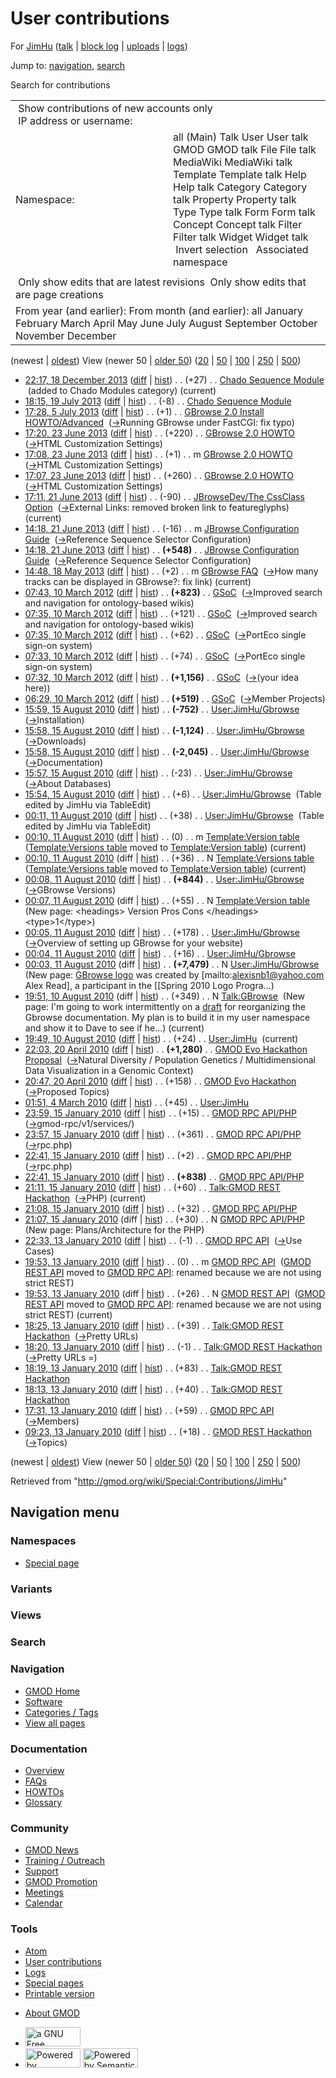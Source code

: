 <div id="mw-page-base" class="noprint">

</div>

<div id="mw-head-base" class="noprint">

</div>

<div id="content" class="mw-body" role="main">

<span id="top"></span>

<div id="mw-js-message" style="display:none;">

</div>



# <span dir="auto">User contributions</span>

<div id="bodyContent">

<div id="contentSub">

For [JimHu](/wiki/User:JimHu "User:JimHu") (<a
href="/mediawiki/index.php?title=User_talk:JimHu&amp;action=edit&amp;redlink=1"
class="new" title="User talk:JimHu (page does not exist)">talk</a> \|
[block
log](/mediawiki/index.php?title=Special:Log/block&page=User%3AJimHu "Special:Log/block")
\| [uploads](/wiki/Special:ListFiles/JimHu "Special:ListFiles/JimHu") \|
[logs](/wiki/Special:Log/JimHu "Special:Log/JimHu"))

</div>

<div id="jump-to-nav" class="mw-jump">

Jump to: [navigation](#mw-navigation), [search](#p-search)

</div>

<div id="mw-content-text">

Search for contributions

<table class="mw-contributions-table">
<colgroup>
<col style="width: 50%" />
<col style="width: 50%" />
</colgroup>
<tbody>
<tr class="odd">
<td colspan="2"> Show contributions of new accounts only<br />
 IP address or username:</td>
</tr>
<tr class="even">
<td class="mw-label">Namespace:</td>
<td>all (Main) Talk User User talk GMOD GMOD talk File File talk
MediaWiki MediaWiki talk Template Template talk Help Help talk Category
Category talk Property Property talk Type Type talk Form Form talk
Concept Concept talk Filter Filter talk Widget Widget talk  
 Invert selection 
 Associated namespace </td>
</tr>
<tr class="odd">
<td colspan="2"></td>
</tr>
<tr class="even">
<td colspan="2"> Only show edits that are latest revisions
 Only show edits that are page creations</td>
</tr>
<tr class="odd">
<td colspan="2">From year (and earlier): From month (and earlier): all
January February March April May June July August September October
November December</td>
</tr>
</tbody>
</table>

(newest \| <a
href="/mediawiki/index.php?title=Special:Contributions/JimHu&amp;dir=prev&amp;target=JimHu"
class="mw-lastlink" rel="last"
title="Special:Contributions/JimHu">oldest</a>) View (newer 50 \| <a
href="/mediawiki/index.php?title=Special:Contributions/JimHu&amp;offset=20100113092330&amp;target=JimHu"
class="mw-nextlink" rel="next" title="Special:Contributions/JimHu">older
50</a>) (<a
href="/mediawiki/index.php?title=Special:Contributions/JimHu&amp;offset=&amp;limit=20&amp;target=JimHu"
class="mw-numlink" title="Special:Contributions/JimHu">20</a> \| <a
href="/mediawiki/index.php?title=Special:Contributions/JimHu&amp;offset=&amp;limit=50&amp;target=JimHu"
class="mw-numlink" title="Special:Contributions/JimHu">50</a> \| <a
href="/mediawiki/index.php?title=Special:Contributions/JimHu&amp;offset=&amp;limit=100&amp;target=JimHu"
class="mw-numlink" title="Special:Contributions/JimHu">100</a> \| <a
href="/mediawiki/index.php?title=Special:Contributions/JimHu&amp;offset=&amp;limit=250&amp;target=JimHu"
class="mw-numlink" title="Special:Contributions/JimHu">250</a> \| <a
href="/mediawiki/index.php?title=Special:Contributions/JimHu&amp;offset=&amp;limit=500&amp;target=JimHu"
class="mw-numlink" title="Special:Contributions/JimHu">500</a>)

- <a
  href="/mediawiki/index.php?title=Chado_Sequence_Module&amp;oldid=24964"
  class="mw-changeslist-date" title="Chado Sequence Module">22:17, 18
  December 2013</a>
  ([diff](/mediawiki/index.php?title=Chado_Sequence_Module&diff=prev&oldid=24964 "Chado Sequence Module")
  \|
  [hist](/mediawiki/index.php?title=Chado_Sequence_Module&action=history "Chado Sequence Module"))
  <span class="mw-changeslist-separator">. .</span>
  <span class="mw-plusminus-pos" dir="ltr"
  title="65,685 bytes after change">(+27)</span>‎
  <span class="mw-changeslist-separator">. .</span>
  <a href="/wiki/Chado_Sequence_Module" class="mw-contributions-title"
  title="Chado Sequence Module">Chado Sequence Module</a> ‎
  <span class="comment">(added to Chado Modules category)</span>
  <span class="mw-uctop">(current)</span>
- <a
  href="/mediawiki/index.php?title=Chado_Sequence_Module&amp;oldid=23992"
  class="mw-changeslist-date" title="Chado Sequence Module">18:15, 19 July
  2013</a>
  ([diff](/mediawiki/index.php?title=Chado_Sequence_Module&diff=prev&oldid=23992 "Chado Sequence Module")
  \|
  [hist](/mediawiki/index.php?title=Chado_Sequence_Module&action=history "Chado Sequence Module"))
  <span class="mw-changeslist-separator">. .</span>
  <span class="mw-plusminus-neg" dir="ltr"
  title="65,658 bytes after change">(-8)</span>‎
  <span class="mw-changeslist-separator">. .</span>
  <a href="/wiki/Chado_Sequence_Module" class="mw-contributions-title"
  title="Chado Sequence Module">Chado Sequence Module</a> ‎
- <a
  href="/mediawiki/index.php?title=GBrowse_2.0_Install_HOWTO/Advanced&amp;oldid=23759"
  class="mw-changeslist-date"
  title="GBrowse 2.0 Install HOWTO/Advanced">17:28, 5 July 2013</a>
  ([diff](/mediawiki/index.php?title=GBrowse_2.0_Install_HOWTO/Advanced&diff=prev&oldid=23759 "GBrowse 2.0 Install HOWTO/Advanced")
  \|
  [hist](/mediawiki/index.php?title=GBrowse_2.0_Install_HOWTO/Advanced&action=history "GBrowse 2.0 Install HOWTO/Advanced"))
  <span class="mw-changeslist-separator">. .</span>
  <span class="mw-plusminus-pos" dir="ltr"
  title="23,825 bytes after change">(+1)</span>‎
  <span class="mw-changeslist-separator">. .</span>
  <a href="/wiki/GBrowse_2.0_Install_HOWTO/Advanced"
  class="mw-contributions-title"
  title="GBrowse 2.0 Install HOWTO/Advanced">GBrowse 2.0 Install
  HOWTO/Advanced</a> ‎
  <span class="comment">([→](/wiki/GBrowse_2.0_Install_HOWTO/Advanced#Running_GBrowse_under_FastCGI "GBrowse 2.0 Install HOWTO/Advanced")‎<span dir="auto"><span class="autocomment">Running
  GBrowse under FastCGI: </span> fix typo</span>)</span>
- <a href="/mediawiki/index.php?title=GBrowse_2.0_HOWTO&amp;oldid=23734"
  class="mw-changeslist-date" title="GBrowse 2.0 HOWTO">17:20, 23 June
  2013</a>
  ([diff](/mediawiki/index.php?title=GBrowse_2.0_HOWTO&diff=prev&oldid=23734 "GBrowse 2.0 HOWTO")
  \|
  [hist](/mediawiki/index.php?title=GBrowse_2.0_HOWTO&action=history "GBrowse 2.0 HOWTO"))
  <span class="mw-changeslist-separator">. .</span>
  <span class="mw-plusminus-pos" dir="ltr"
  title="103,453 bytes after change">(+220)</span>‎
  <span class="mw-changeslist-separator">. .</span>
  <a href="/wiki/GBrowse_2.0_HOWTO" class="mw-contributions-title"
  title="GBrowse 2.0 HOWTO">GBrowse 2.0 HOWTO</a> ‎
  <span class="comment">([→](/wiki/GBrowse_2.0_HOWTO#HTML_Customization_Settings "GBrowse 2.0 HOWTO")‎<span dir="auto"><span class="autocomment">HTML
  Customization Settings</span></span>)</span>
- <a href="/mediawiki/index.php?title=GBrowse_2.0_HOWTO&amp;oldid=23733"
  class="mw-changeslist-date" title="GBrowse 2.0 HOWTO">17:08, 23 June
  2013</a>
  ([diff](/mediawiki/index.php?title=GBrowse_2.0_HOWTO&diff=prev&oldid=23733 "GBrowse 2.0 HOWTO")
  \|
  [hist](/mediawiki/index.php?title=GBrowse_2.0_HOWTO&action=history "GBrowse 2.0 HOWTO"))
  <span class="mw-changeslist-separator">. .</span>
  <span class="mw-plusminus-pos" dir="ltr"
  title="103,233 bytes after change">(+1)</span>‎
  <span class="mw-changeslist-separator">. .</span> m
  <a href="/wiki/GBrowse_2.0_HOWTO" class="mw-contributions-title"
  title="GBrowse 2.0 HOWTO">GBrowse 2.0 HOWTO</a> ‎
  <span class="comment">([→](/wiki/GBrowse_2.0_HOWTO#HTML_Customization_Settings "GBrowse 2.0 HOWTO")‎<span dir="auto"><span class="autocomment">HTML
  Customization Settings</span></span>)</span>
- <a href="/mediawiki/index.php?title=GBrowse_2.0_HOWTO&amp;oldid=23732"
  class="mw-changeslist-date" title="GBrowse 2.0 HOWTO">17:07, 23 June
  2013</a>
  ([diff](/mediawiki/index.php?title=GBrowse_2.0_HOWTO&diff=prev&oldid=23732 "GBrowse 2.0 HOWTO")
  \|
  [hist](/mediawiki/index.php?title=GBrowse_2.0_HOWTO&action=history "GBrowse 2.0 HOWTO"))
  <span class="mw-changeslist-separator">. .</span>
  <span class="mw-plusminus-pos" dir="ltr"
  title="103,232 bytes after change">(+260)</span>‎
  <span class="mw-changeslist-separator">. .</span>
  <a href="/wiki/GBrowse_2.0_HOWTO" class="mw-contributions-title"
  title="GBrowse 2.0 HOWTO">GBrowse 2.0 HOWTO</a> ‎
  <span class="comment">([→](/wiki/GBrowse_2.0_HOWTO#HTML_Customization_Settings "GBrowse 2.0 HOWTO")‎<span dir="auto"><span class="autocomment">HTML
  Customization Settings</span></span>)</span>
- <a
  href="/mediawiki/index.php?title=JBrowseDev/The_CssClass_Option&amp;oldid=23725"
  class="mw-changeslist-date"
  title="JBrowseDev/The CssClass Option">17:11, 21 June 2013</a>
  ([diff](/mediawiki/index.php?title=JBrowseDev/The_CssClass_Option&diff=prev&oldid=23725 "JBrowseDev/The CssClass Option")
  \|
  [hist](/mediawiki/index.php?title=JBrowseDev/The_CssClass_Option&action=history "JBrowseDev/The CssClass Option"))
  <span class="mw-changeslist-separator">. .</span>
  <span class="mw-plusminus-neg" dir="ltr"
  title="1,700 bytes after change">(-90)</span>‎
  <span class="mw-changeslist-separator">. .</span>
  <a href="/wiki/JBrowseDev/The_CssClass_Option"
  class="mw-contributions-title"
  title="JBrowseDev/The CssClass Option">JBrowseDev/The CssClass
  Option</a> ‎
  <span class="comment">([→](/wiki/JBrowseDev/The_CssClass_Option#External_Links "JBrowseDev/The CssClass Option")‎<span dir="auto"><span class="autocomment">External
  Links: </span> removed broken link to featureglyphs</span>)</span>
  <span class="mw-uctop">(current)</span>
- <a
  href="/mediawiki/index.php?title=JBrowse_Configuration_Guide&amp;oldid=23706"
  class="mw-changeslist-date" title="JBrowse Configuration Guide">14:18,
  21 June 2013</a>
  ([diff](/mediawiki/index.php?title=JBrowse_Configuration_Guide&diff=prev&oldid=23706 "JBrowse Configuration Guide")
  \|
  [hist](/mediawiki/index.php?title=JBrowse_Configuration_Guide&action=history "JBrowse Configuration Guide"))
  <span class="mw-changeslist-separator">. .</span>
  <span class="mw-plusminus-neg" dir="ltr"
  title="103,935 bytes after change">(-16)</span>‎
  <span class="mw-changeslist-separator">. .</span> m
  <a href="/wiki/JBrowse_Configuration_Guide"
  class="mw-contributions-title"
  title="JBrowse Configuration Guide">JBrowse Configuration Guide</a> ‎
  <span class="comment">([→](/wiki/JBrowse_Configuration_Guide#Reference_Sequence_Selector_Configuration "JBrowse Configuration Guide")‎<span dir="auto"><span class="autocomment">Reference
  Sequence Selector Configuration</span></span>)</span>
- <a
  href="/mediawiki/index.php?title=JBrowse_Configuration_Guide&amp;oldid=23705"
  class="mw-changeslist-date" title="JBrowse Configuration Guide">14:18,
  21 June 2013</a>
  ([diff](/mediawiki/index.php?title=JBrowse_Configuration_Guide&diff=prev&oldid=23705 "JBrowse Configuration Guide")
  \|
  [hist](/mediawiki/index.php?title=JBrowse_Configuration_Guide&action=history "JBrowse Configuration Guide"))
  <span class="mw-changeslist-separator">. .</span> **(+548)**‎
  <span class="mw-changeslist-separator">. .</span>
  <a href="/wiki/JBrowse_Configuration_Guide"
  class="mw-contributions-title"
  title="JBrowse Configuration Guide">JBrowse Configuration Guide</a> ‎
  <span class="comment">([→](/wiki/JBrowse_Configuration_Guide#Reference_Sequence_Selector_Configuration "JBrowse Configuration Guide")‎<span dir="auto"><span class="autocomment">Reference
  Sequence Selector Configuration</span></span>)</span>
- <a href="/mediawiki/index.php?title=GBrowse_FAQ&amp;oldid=23576"
  class="mw-changeslist-date" title="GBrowse FAQ">14:48, 18 May 2013</a>
  ([diff](/mediawiki/index.php?title=GBrowse_FAQ&diff=prev&oldid=23576 "GBrowse FAQ")
  \|
  [hist](/mediawiki/index.php?title=GBrowse_FAQ&action=history "GBrowse FAQ"))
  <span class="mw-changeslist-separator">. .</span>
  <span class="mw-plusminus-pos" dir="ltr"
  title="11,748 bytes after change">(+2)</span>‎
  <span class="mw-changeslist-separator">. .</span> m
  <a href="/wiki/GBrowse_FAQ" class="mw-contributions-title"
  title="GBrowse FAQ">GBrowse FAQ</a> ‎
  <span class="comment">([→](/wiki/GBrowse_FAQ#How_many_tracks_can_be_displayed_in_GBrowse.3F "GBrowse FAQ")‎<span dir="auto"><span class="autocomment">How
  many tracks can be displayed in GBrowse?: </span> fix
  link</span>)</span> <span class="mw-uctop">(current)</span>
- <a href="/mediawiki/index.php?title=GSoC&amp;oldid=19882"
  class="mw-changeslist-date" title="GSoC">07:43, 10 March 2012</a>
  ([diff](/mediawiki/index.php?title=GSoC&diff=prev&oldid=19882 "GSoC")
  \| [hist](/mediawiki/index.php?title=GSoC&action=history "GSoC"))
  <span class="mw-changeslist-separator">. .</span> **(+823)**‎
  <span class="mw-changeslist-separator">. .</span>
  <a href="/wiki/GSoC" class="mw-contributions-title"
  title="GSoC">GSoC</a> ‎
  <span class="comment">([→](/wiki/GSoC#Improved_search_and_navigation_for_ontology-based_wikis "GSoC")‎<span dir="auto"><span class="autocomment">Improved
  search and navigation for ontology-based wikis</span></span>)</span>
- <a href="/mediawiki/index.php?title=GSoC&amp;oldid=19881"
  class="mw-changeslist-date" title="GSoC">07:35, 10 March 2012</a>
  ([diff](/mediawiki/index.php?title=GSoC&diff=prev&oldid=19881 "GSoC")
  \| [hist](/mediawiki/index.php?title=GSoC&action=history "GSoC"))
  <span class="mw-changeslist-separator">. .</span>
  <span class="mw-plusminus-pos" dir="ltr"
  title="17,977 bytes after change">(+121)</span>‎
  <span class="mw-changeslist-separator">. .</span>
  <a href="/wiki/GSoC" class="mw-contributions-title"
  title="GSoC">GSoC</a> ‎
  <span class="comment">([→](/wiki/GSoC#Improved_search_and_navigation_for_ontology-based_wikis "GSoC")‎<span dir="auto"><span class="autocomment">Improved
  search and navigation for ontology-based wikis</span></span>)</span>
- <a href="/mediawiki/index.php?title=GSoC&amp;oldid=19880"
  class="mw-changeslist-date" title="GSoC">07:35, 10 March 2012</a>
  ([diff](/mediawiki/index.php?title=GSoC&diff=prev&oldid=19880 "GSoC")
  \| [hist](/mediawiki/index.php?title=GSoC&action=history "GSoC"))
  <span class="mw-changeslist-separator">. .</span>
  <span class="mw-plusminus-pos" dir="ltr"
  title="17,856 bytes after change">(+62)</span>‎
  <span class="mw-changeslist-separator">. .</span>
  <a href="/wiki/GSoC" class="mw-contributions-title"
  title="GSoC">GSoC</a> ‎
  <span class="comment">([→](/wiki/GSoC#PortEco_single_sign-on_system "GSoC")‎<span dir="auto"><span class="autocomment">PortEco
  single sign-on system</span></span>)</span>
- <a href="/mediawiki/index.php?title=GSoC&amp;oldid=19879"
  class="mw-changeslist-date" title="GSoC">07:33, 10 March 2012</a>
  ([diff](/mediawiki/index.php?title=GSoC&diff=prev&oldid=19879 "GSoC")
  \| [hist](/mediawiki/index.php?title=GSoC&action=history "GSoC"))
  <span class="mw-changeslist-separator">. .</span>
  <span class="mw-plusminus-pos" dir="ltr"
  title="17,794 bytes after change">(+74)</span>‎
  <span class="mw-changeslist-separator">. .</span>
  <a href="/wiki/GSoC" class="mw-contributions-title"
  title="GSoC">GSoC</a> ‎
  <span class="comment">([→](/wiki/GSoC#PortEco_single_sign-on_system "GSoC")‎<span dir="auto"><span class="autocomment">PortEco
  single sign-on system</span></span>)</span>
- <a href="/mediawiki/index.php?title=GSoC&amp;oldid=19878"
  class="mw-changeslist-date" title="GSoC">07:32, 10 March 2012</a>
  ([diff](/mediawiki/index.php?title=GSoC&diff=prev&oldid=19878 "GSoC")
  \| [hist](/mediawiki/index.php?title=GSoC&action=history "GSoC"))
  <span class="mw-changeslist-separator">. .</span> **(+1,156)**‎
  <span class="mw-changeslist-separator">. .</span>
  <a href="/wiki/GSoC" class="mw-contributions-title"
  title="GSoC">GSoC</a> ‎
  <span class="comment">([→](/wiki/GSoC#.28your_idea_here.29 "GSoC")‎<span dir="auto"><span class="autocomment">(your
  idea here)</span></span>)</span>
- <a href="/mediawiki/index.php?title=GSoC&amp;oldid=19877"
  class="mw-changeslist-date" title="GSoC">06:29, 10 March 2012</a>
  ([diff](/mediawiki/index.php?title=GSoC&diff=prev&oldid=19877 "GSoC")
  \| [hist](/mediawiki/index.php?title=GSoC&action=history "GSoC"))
  <span class="mw-changeslist-separator">. .</span> **(+519)**‎
  <span class="mw-changeslist-separator">. .</span>
  <a href="/wiki/GSoC" class="mw-contributions-title"
  title="GSoC">GSoC</a> ‎
  <span class="comment">([→](/wiki/GSoC#Member_Projects "GSoC")‎<span dir="auto"><span class="autocomment">Member
  Projects</span></span>)</span>
- <a href="/mediawiki/index.php?title=User:JimHu/Gbrowse&amp;oldid=14178"
  class="mw-changeslist-date" title="User:JimHu/Gbrowse">15:59, 15 August
  2010</a>
  ([diff](/mediawiki/index.php?title=User:JimHu/Gbrowse&diff=prev&oldid=14178 "User:JimHu/Gbrowse")
  \|
  [hist](/mediawiki/index.php?title=User:JimHu/Gbrowse&action=history "User:JimHu/Gbrowse"))
  <span class="mw-changeslist-separator">. .</span> **(-752)**‎
  <span class="mw-changeslist-separator">. .</span>
  <a href="/wiki/User:JimHu/Gbrowse" class="mw-contributions-title"
  title="User:JimHu/Gbrowse">User:JimHu/Gbrowse</a> ‎
  <span class="comment">([→](/wiki/User:JimHu/Gbrowse#Installation "User:JimHu/Gbrowse")‎<span dir="auto"><span class="autocomment">Installation</span></span>)</span>
- <a href="/mediawiki/index.php?title=User:JimHu/Gbrowse&amp;oldid=14177"
  class="mw-changeslist-date" title="User:JimHu/Gbrowse">15:58, 15 August
  2010</a>
  ([diff](/mediawiki/index.php?title=User:JimHu/Gbrowse&diff=prev&oldid=14177 "User:JimHu/Gbrowse")
  \|
  [hist](/mediawiki/index.php?title=User:JimHu/Gbrowse&action=history "User:JimHu/Gbrowse"))
  <span class="mw-changeslist-separator">. .</span> **(-1,124)**‎
  <span class="mw-changeslist-separator">. .</span>
  <a href="/wiki/User:JimHu/Gbrowse" class="mw-contributions-title"
  title="User:JimHu/Gbrowse">User:JimHu/Gbrowse</a> ‎
  <span class="comment">([→](/wiki/User:JimHu/Gbrowse#Downloads "User:JimHu/Gbrowse")‎<span dir="auto"><span class="autocomment">Downloads</span></span>)</span>
- <a href="/mediawiki/index.php?title=User:JimHu/Gbrowse&amp;oldid=14176"
  class="mw-changeslist-date" title="User:JimHu/Gbrowse">15:58, 15 August
  2010</a>
  ([diff](/mediawiki/index.php?title=User:JimHu/Gbrowse&diff=prev&oldid=14176 "User:JimHu/Gbrowse")
  \|
  [hist](/mediawiki/index.php?title=User:JimHu/Gbrowse&action=history "User:JimHu/Gbrowse"))
  <span class="mw-changeslist-separator">. .</span> **(-2,045)**‎
  <span class="mw-changeslist-separator">. .</span>
  <a href="/wiki/User:JimHu/Gbrowse" class="mw-contributions-title"
  title="User:JimHu/Gbrowse">User:JimHu/Gbrowse</a> ‎
  <span class="comment">([→](/wiki/User:JimHu/Gbrowse#Documentation "User:JimHu/Gbrowse")‎<span dir="auto"><span class="autocomment">Documentation</span></span>)</span>
- <a href="/mediawiki/index.php?title=User:JimHu/Gbrowse&amp;oldid=14175"
  class="mw-changeslist-date" title="User:JimHu/Gbrowse">15:57, 15 August
  2010</a>
  ([diff](/mediawiki/index.php?title=User:JimHu/Gbrowse&diff=prev&oldid=14175 "User:JimHu/Gbrowse")
  \|
  [hist](/mediawiki/index.php?title=User:JimHu/Gbrowse&action=history "User:JimHu/Gbrowse"))
  <span class="mw-changeslist-separator">. .</span>
  <span class="mw-plusminus-neg" dir="ltr"
  title="8,538 bytes after change">(-23)</span>‎
  <span class="mw-changeslist-separator">. .</span>
  <a href="/wiki/User:JimHu/Gbrowse" class="mw-contributions-title"
  title="User:JimHu/Gbrowse">User:JimHu/Gbrowse</a> ‎
  <span class="comment">([→](/wiki/User:JimHu/Gbrowse#About_Databases "User:JimHu/Gbrowse")‎<span dir="auto"><span class="autocomment">About
  Databases</span></span>)</span>
- <a href="/mediawiki/index.php?title=User:JimHu/Gbrowse&amp;oldid=14174"
  class="mw-changeslist-date" title="User:JimHu/Gbrowse">15:54, 15 August
  2010</a>
  ([diff](/mediawiki/index.php?title=User:JimHu/Gbrowse&diff=prev&oldid=14174 "User:JimHu/Gbrowse")
  \|
  [hist](/mediawiki/index.php?title=User:JimHu/Gbrowse&action=history "User:JimHu/Gbrowse"))
  <span class="mw-changeslist-separator">. .</span>
  <span class="mw-plusminus-pos" dir="ltr"
  title="8,561 bytes after change">(+6)</span>‎
  <span class="mw-changeslist-separator">. .</span>
  <a href="/wiki/User:JimHu/Gbrowse" class="mw-contributions-title"
  title="User:JimHu/Gbrowse">User:JimHu/Gbrowse</a> ‎
  <span class="comment">(Table edited by JimHu via TableEdit)</span>
- <a href="/mediawiki/index.php?title=User:JimHu/Gbrowse&amp;oldid=14135"
  class="mw-changeslist-date" title="User:JimHu/Gbrowse">00:11, 11 August
  2010</a>
  ([diff](/mediawiki/index.php?title=User:JimHu/Gbrowse&diff=prev&oldid=14135 "User:JimHu/Gbrowse")
  \|
  [hist](/mediawiki/index.php?title=User:JimHu/Gbrowse&action=history "User:JimHu/Gbrowse"))
  <span class="mw-changeslist-separator">. .</span>
  <span class="mw-plusminus-pos" dir="ltr"
  title="8,555 bytes after change">(+38)</span>‎
  <span class="mw-changeslist-separator">. .</span>
  <a href="/wiki/User:JimHu/Gbrowse" class="mw-contributions-title"
  title="User:JimHu/Gbrowse">User:JimHu/Gbrowse</a> ‎
  <span class="comment">(Table edited by JimHu via TableEdit)</span>
- <a
  href="/mediawiki/index.php?title=Template:Version_table&amp;oldid=14133"
  class="mw-changeslist-date" title="Template:Version table">00:10, 11
  August 2010</a>
  ([diff](/mediawiki/index.php?title=Template:Version_table&diff=prev&oldid=14133 "Template:Version table")
  \|
  [hist](/mediawiki/index.php?title=Template:Version_table&action=history "Template:Version table"))
  <span class="mw-changeslist-separator">. .</span>
  <span class="mw-plusminus-null" dir="ltr"
  title="55 bytes after change">(0)</span>‎
  <span class="mw-changeslist-separator">. .</span> m
  <a href="/wiki/Template:Version_table" class="mw-contributions-title"
  title="Template:Version table">Template:Version table</a> ‎
  <span class="comment">(<a href="/wiki/Template:Versions_table" class="mw-redirect"
  title="Template:Versions table">Template:Versions table</a> moved to
  [Template:Version
  table](/wiki/Template:Version_table "Template:Version table"))</span>
  <span class="mw-uctop">(current)</span>
- <a
  href="/mediawiki/index.php?title=Template:Versions_table&amp;oldid=14134"
  class="mw-changeslist-date" title="Template:Versions table">00:10, 11
  August 2010</a> (diff \|
  [hist](/mediawiki/index.php?title=Template:Versions_table&action=history "Template:Versions table"))
  <span class="mw-changeslist-separator">. .</span>
  <span class="mw-plusminus-pos" dir="ltr"
  title="36 bytes after change">(+36)</span>‎
  <span class="mw-changeslist-separator">. .</span> N <a
  href="/mediawiki/index.php?title=Template:Versions_table&amp;redirect=no"
  class="mw-redirect mw-contributions-title"
  title="Template:Versions table">Template:Versions table</a> ‎
  <span class="comment">(<a href="/wiki/Template:Versions_table" class="mw-redirect"
  title="Template:Versions table">Template:Versions table</a> moved to
  [Template:Version
  table](/wiki/Template:Version_table "Template:Version table"))</span>
  <span class="mw-uctop">(current)</span>
- <a href="/mediawiki/index.php?title=User:JimHu/Gbrowse&amp;oldid=14132"
  class="mw-changeslist-date" title="User:JimHu/Gbrowse">00:08, 11 August
  2010</a>
  ([diff](/mediawiki/index.php?title=User:JimHu/Gbrowse&diff=prev&oldid=14132 "User:JimHu/Gbrowse")
  \|
  [hist](/mediawiki/index.php?title=User:JimHu/Gbrowse&action=history "User:JimHu/Gbrowse"))
  <span class="mw-changeslist-separator">. .</span> **(+844)**‎
  <span class="mw-changeslist-separator">. .</span>
  <a href="/wiki/User:JimHu/Gbrowse" class="mw-contributions-title"
  title="User:JimHu/Gbrowse">User:JimHu/Gbrowse</a> ‎
  <span class="comment">([→](/wiki/User:JimHu/Gbrowse#GBrowse_Versions "User:JimHu/Gbrowse")‎<span dir="auto"><span class="autocomment">GBrowse
  Versions</span></span>)</span>
- <a
  href="/mediawiki/index.php?title=Template:Version_table&amp;oldid=14131"
  class="mw-changeslist-date" title="Template:Version table">00:07, 11
  August 2010</a> (diff \|
  [hist](/mediawiki/index.php?title=Template:Version_table&action=history "Template:Version table"))
  <span class="mw-changeslist-separator">. .</span>
  <span class="mw-plusminus-pos" dir="ltr"
  title="55 bytes after change">(+55)</span>‎
  <span class="mw-changeslist-separator">. .</span> N
  <a href="/wiki/Template:Version_table" class="mw-contributions-title"
  title="Template:Version table">Template:Version table</a> ‎
  <span class="comment">(New page: \<headings\> Version Pros Cons
  \</headings\> \<type\>1\</type\>)</span>
- <a href="/mediawiki/index.php?title=User:JimHu/Gbrowse&amp;oldid=14130"
  class="mw-changeslist-date" title="User:JimHu/Gbrowse">00:05, 11 August
  2010</a>
  ([diff](/mediawiki/index.php?title=User:JimHu/Gbrowse&diff=prev&oldid=14130 "User:JimHu/Gbrowse")
  \|
  [hist](/mediawiki/index.php?title=User:JimHu/Gbrowse&action=history "User:JimHu/Gbrowse"))
  <span class="mw-changeslist-separator">. .</span>
  <span class="mw-plusminus-pos" dir="ltr"
  title="7,673 bytes after change">(+178)</span>‎
  <span class="mw-changeslist-separator">. .</span>
  <a href="/wiki/User:JimHu/Gbrowse" class="mw-contributions-title"
  title="User:JimHu/Gbrowse">User:JimHu/Gbrowse</a> ‎
  <span class="comment">([→](/wiki/User:JimHu/Gbrowse#Overview_of_setting_up_GBrowse_for_your_website "User:JimHu/Gbrowse")‎<span dir="auto"><span class="autocomment">Overview
  of setting up GBrowse for your website</span></span>)</span>
- <a href="/mediawiki/index.php?title=User:JimHu/Gbrowse&amp;oldid=14129"
  class="mw-changeslist-date" title="User:JimHu/Gbrowse">00:04, 11 August
  2010</a>
  ([diff](/mediawiki/index.php?title=User:JimHu/Gbrowse&diff=prev&oldid=14129 "User:JimHu/Gbrowse")
  \|
  [hist](/mediawiki/index.php?title=User:JimHu/Gbrowse&action=history "User:JimHu/Gbrowse"))
  <span class="mw-changeslist-separator">. .</span>
  <span class="mw-plusminus-pos" dir="ltr"
  title="7,495 bytes after change">(+16)</span>‎
  <span class="mw-changeslist-separator">. .</span>
  <a href="/wiki/User:JimHu/Gbrowse" class="mw-contributions-title"
  title="User:JimHu/Gbrowse">User:JimHu/Gbrowse</a> ‎
- <a href="/mediawiki/index.php?title=User:JimHu/Gbrowse&amp;oldid=14128"
  class="mw-changeslist-date" title="User:JimHu/Gbrowse">00:03, 11 August
  2010</a> (diff \|
  [hist](/mediawiki/index.php?title=User:JimHu/Gbrowse&action=history "User:JimHu/Gbrowse"))
  <span class="mw-changeslist-separator">. .</span> **(+7,479)**‎
  <span class="mw-changeslist-separator">. .</span> N
  <a href="/wiki/User:JimHu/Gbrowse" class="mw-contributions-title"
  title="User:JimHu/Gbrowse">User:JimHu/Gbrowse</a> ‎
  <span class="comment">(New page: [GBrowse
  logo](/wiki/File:GBrowseLogo.png "File:GBrowseLogo.png") was created
  by \[mailto:alexisnb1@yahoo.com Alex Read\], a participant in the
  \[\[Spring 2010 Logo Progra...)</span>
- <a href="/mediawiki/index.php?title=Talk:GBrowse&amp;oldid=14127"
  class="mw-changeslist-date" title="Talk:GBrowse">19:51, 10 August
  2010</a> (diff \|
  [hist](/mediawiki/index.php?title=Talk:GBrowse&action=history "Talk:GBrowse"))
  <span class="mw-changeslist-separator">. .</span>
  <span class="mw-plusminus-pos" dir="ltr"
  title="349 bytes after change">(+349)</span>‎
  <span class="mw-changeslist-separator">. .</span> N
  <a href="/wiki/Talk:GBrowse" class="mw-contributions-title"
  title="Talk:GBrowse">Talk:GBrowse</a> ‎ <span class="comment">(New
  page: I'm going to work intermittently on a
  [draft](/wiki/User:JimHu/Gbrowse "User:JimHu/Gbrowse") for
  reorganizing the Gbrowse documentation. My plan is to build it in my
  user namespace and show it to Dave to see if he...)</span>
  <span class="mw-uctop">(current)</span>
- <a href="/mediawiki/index.php?title=User:JimHu&amp;oldid=14126"
  class="mw-changeslist-date" title="User:JimHu">19:49, 10 August 2010</a>
  ([diff](/mediawiki/index.php?title=User:JimHu&diff=prev&oldid=14126 "User:JimHu")
  \|
  [hist](/mediawiki/index.php?title=User:JimHu&action=history "User:JimHu"))
  <span class="mw-changeslist-separator">. .</span>
  <span class="mw-plusminus-pos" dir="ltr"
  title="116 bytes after change">(+24)</span>‎
  <span class="mw-changeslist-separator">. .</span>
  <a href="/wiki/User:JimHu" class="mw-contributions-title"
  title="User:JimHu">User:JimHu</a> ‎
  <span class="mw-uctop">(current)</span>
- <a
  href="/mediawiki/index.php?title=GMOD_Evo_Hackathon_Proposal&amp;oldid=12381"
  class="mw-changeslist-date" title="GMOD Evo Hackathon Proposal">22:03,
  20 April 2010</a>
  ([diff](/mediawiki/index.php?title=GMOD_Evo_Hackathon_Proposal&diff=prev&oldid=12381 "GMOD Evo Hackathon Proposal")
  \|
  [hist](/mediawiki/index.php?title=GMOD_Evo_Hackathon_Proposal&action=history "GMOD Evo Hackathon Proposal"))
  <span class="mw-changeslist-separator">. .</span> **(+1,280)**‎
  <span class="mw-changeslist-separator">. .</span>
  <a href="/wiki/GMOD_Evo_Hackathon_Proposal"
  class="mw-contributions-title" title="GMOD Evo Hackathon Proposal">GMOD
  Evo Hackathon Proposal</a> ‎
  <span class="comment">([→](/wiki/GMOD_Evo_Hackathon_Proposal#Natural_Diversity_.2F_Population_Genetics_.2F_Multidimensional_Data_Visualization_in_a_Genomic_Context "GMOD Evo Hackathon Proposal")‎<span dir="auto"><span class="autocomment">Natural
  Diversity / Population Genetics / Multidimensional Data Visualization
  in a Genomic Context</span></span>)</span>
- <a href="/mediawiki/index.php?title=GMOD_Evo_Hackathon&amp;oldid=12380"
  class="mw-changeslist-date" title="GMOD Evo Hackathon">20:47, 20 April
  2010</a>
  ([diff](/mediawiki/index.php?title=GMOD_Evo_Hackathon&diff=prev&oldid=12380 "GMOD Evo Hackathon")
  \|
  [hist](/mediawiki/index.php?title=GMOD_Evo_Hackathon&action=history "GMOD Evo Hackathon"))
  <span class="mw-changeslist-separator">. .</span>
  <span class="mw-plusminus-pos" dir="ltr"
  title="3,877 bytes after change">(+158)</span>‎
  <span class="mw-changeslist-separator">. .</span>
  <a href="/wiki/GMOD_Evo_Hackathon" class="mw-contributions-title"
  title="GMOD Evo Hackathon">GMOD Evo Hackathon</a> ‎
  <span class="comment">([→](/wiki/GMOD_Evo_Hackathon#Proposed_Topics "GMOD Evo Hackathon")‎<span dir="auto"><span class="autocomment">Proposed
  Topics</span></span>)</span>
- <a href="/mediawiki/index.php?title=User:JimHu&amp;oldid=12034"
  class="mw-changeslist-date" title="User:JimHu">01:51, 4 March 2010</a>
  ([diff](/mediawiki/index.php?title=User:JimHu&diff=prev&oldid=12034 "User:JimHu")
  \|
  [hist](/mediawiki/index.php?title=User:JimHu&action=history "User:JimHu"))
  <span class="mw-changeslist-separator">. .</span>
  <span class="mw-plusminus-pos" dir="ltr"
  title="92 bytes after change">(+45)</span>‎
  <span class="mw-changeslist-separator">. .</span>
  <a href="/wiki/User:JimHu" class="mw-contributions-title"
  title="User:JimHu">User:JimHu</a> ‎
- <a href="/mediawiki/index.php?title=GMOD_RPC_API/PHP&amp;oldid=11394"
  class="mw-changeslist-date" title="GMOD RPC API/PHP">23:59, 15 January
  2010</a>
  ([diff](/mediawiki/index.php?title=GMOD_RPC_API/PHP&diff=prev&oldid=11394 "GMOD RPC API/PHP")
  \|
  [hist](/mediawiki/index.php?title=GMOD_RPC_API/PHP&action=history "GMOD RPC API/PHP"))
  <span class="mw-changeslist-separator">. .</span>
  <span class="mw-plusminus-pos" dir="ltr"
  title="1,278 bytes after change">(+15)</span>‎
  <span class="mw-changeslist-separator">. .</span>
  <a href="/wiki/GMOD_RPC_API/PHP" class="mw-contributions-title"
  title="GMOD RPC API/PHP">GMOD RPC API/PHP</a> ‎
  <span class="comment">([→](/wiki/GMOD_RPC_API/PHP#gmod-rpc.2Fv1.2Fservices.2F "GMOD RPC API/PHP")‎<span dir="auto"><span class="autocomment">gmod-rpc/v1/services/</span></span>)</span>
- <a href="/mediawiki/index.php?title=GMOD_RPC_API/PHP&amp;oldid=11393"
  class="mw-changeslist-date" title="GMOD RPC API/PHP">23:57, 15 January
  2010</a>
  ([diff](/mediawiki/index.php?title=GMOD_RPC_API/PHP&diff=prev&oldid=11393 "GMOD RPC API/PHP")
  \|
  [hist](/mediawiki/index.php?title=GMOD_RPC_API/PHP&action=history "GMOD RPC API/PHP"))
  <span class="mw-changeslist-separator">. .</span>
  <span class="mw-plusminus-pos" dir="ltr"
  title="1,263 bytes after change">(+361)</span>‎
  <span class="mw-changeslist-separator">. .</span>
  <a href="/wiki/GMOD_RPC_API/PHP" class="mw-contributions-title"
  title="GMOD RPC API/PHP">GMOD RPC API/PHP</a> ‎
  <span class="comment">([→](/wiki/GMOD_RPC_API/PHP#rpc.php "GMOD RPC API/PHP")‎<span dir="auto"><span class="autocomment">rpc.php</span></span>)</span>
- <a href="/mediawiki/index.php?title=GMOD_RPC_API/PHP&amp;oldid=11391"
  class="mw-changeslist-date" title="GMOD RPC API/PHP">22:41, 15 January
  2010</a>
  ([diff](/mediawiki/index.php?title=GMOD_RPC_API/PHP&diff=prev&oldid=11391 "GMOD RPC API/PHP")
  \|
  [hist](/mediawiki/index.php?title=GMOD_RPC_API/PHP&action=history "GMOD RPC API/PHP"))
  <span class="mw-changeslist-separator">. .</span>
  <span class="mw-plusminus-pos" dir="ltr"
  title="902 bytes after change">(+2)</span>‎
  <span class="mw-changeslist-separator">. .</span>
  <a href="/wiki/GMOD_RPC_API/PHP" class="mw-contributions-title"
  title="GMOD RPC API/PHP">GMOD RPC API/PHP</a> ‎
  <span class="comment">([→](/wiki/GMOD_RPC_API/PHP#rpc.php "GMOD RPC API/PHP")‎<span dir="auto"><span class="autocomment">rpc.php</span></span>)</span>
- <a href="/mediawiki/index.php?title=GMOD_RPC_API/PHP&amp;oldid=11390"
  class="mw-changeslist-date" title="GMOD RPC API/PHP">22:41, 15 January
  2010</a>
  ([diff](/mediawiki/index.php?title=GMOD_RPC_API/PHP&diff=prev&oldid=11390 "GMOD RPC API/PHP")
  \|
  [hist](/mediawiki/index.php?title=GMOD_RPC_API/PHP&action=history "GMOD RPC API/PHP"))
  <span class="mw-changeslist-separator">. .</span> **(+838)**‎
  <span class="mw-changeslist-separator">. .</span>
  <a href="/wiki/GMOD_RPC_API/PHP" class="mw-contributions-title"
  title="GMOD RPC API/PHP">GMOD RPC API/PHP</a> ‎
- <a
  href="/mediawiki/index.php?title=Talk:GMOD_REST_Hackathon&amp;oldid=11389"
  class="mw-changeslist-date" title="Talk:GMOD REST Hackathon">21:11, 15
  January 2010</a>
  ([diff](/mediawiki/index.php?title=Talk:GMOD_REST_Hackathon&diff=prev&oldid=11389 "Talk:GMOD REST Hackathon")
  \|
  [hist](/mediawiki/index.php?title=Talk:GMOD_REST_Hackathon&action=history "Talk:GMOD REST Hackathon"))
  <span class="mw-changeslist-separator">. .</span>
  <span class="mw-plusminus-pos" dir="ltr"
  title="3,935 bytes after change">(+60)</span>‎
  <span class="mw-changeslist-separator">. .</span>
  <a href="/wiki/Talk:GMOD_REST_Hackathon" class="mw-contributions-title"
  title="Talk:GMOD REST Hackathon">Talk:GMOD REST Hackathon</a> ‎
  <span class="comment">([→](/wiki/Talk:GMOD_REST_Hackathon#PHP "Talk:GMOD REST Hackathon")‎<span dir="auto"><span class="autocomment">PHP</span></span>)</span>
  <span class="mw-uctop">(current)</span>
- <a href="/mediawiki/index.php?title=GMOD_RPC_API/PHP&amp;oldid=11388"
  class="mw-changeslist-date" title="GMOD RPC API/PHP">21:08, 15 January
  2010</a>
  ([diff](/mediawiki/index.php?title=GMOD_RPC_API/PHP&diff=prev&oldid=11388 "GMOD RPC API/PHP")
  \|
  [hist](/mediawiki/index.php?title=GMOD_RPC_API/PHP&action=history "GMOD RPC API/PHP"))
  <span class="mw-changeslist-separator">. .</span>
  <span class="mw-plusminus-pos" dir="ltr"
  title="62 bytes after change">(+32)</span>‎
  <span class="mw-changeslist-separator">. .</span>
  <a href="/wiki/GMOD_RPC_API/PHP" class="mw-contributions-title"
  title="GMOD RPC API/PHP">GMOD RPC API/PHP</a> ‎
- <a href="/mediawiki/index.php?title=GMOD_RPC_API/PHP&amp;oldid=11387"
  class="mw-changeslist-date" title="GMOD RPC API/PHP">21:07, 15 January
  2010</a> (diff \|
  [hist](/mediawiki/index.php?title=GMOD_RPC_API/PHP&action=history "GMOD RPC API/PHP"))
  <span class="mw-changeslist-separator">. .</span>
  <span class="mw-plusminus-pos" dir="ltr"
  title="30 bytes after change">(+30)</span>‎
  <span class="mw-changeslist-separator">. .</span> N
  <a href="/wiki/GMOD_RPC_API/PHP" class="mw-contributions-title"
  title="GMOD RPC API/PHP">GMOD RPC API/PHP</a> ‎
  <span class="comment">(New page: Plans/Architecture for the
  PHP)</span>
- <a href="/mediawiki/index.php?title=GMOD_RPC_API&amp;oldid=11309"
  class="mw-changeslist-date" title="GMOD RPC API">22:33, 13 January
  2010</a>
  ([diff](/mediawiki/index.php?title=GMOD_RPC_API&diff=prev&oldid=11309 "GMOD RPC API")
  \|
  [hist](/mediawiki/index.php?title=GMOD_RPC_API&action=history "GMOD RPC API"))
  <span class="mw-changeslist-separator">. .</span>
  <span class="mw-plusminus-neg" dir="ltr"
  title="23,485 bytes after change">(-1)</span>‎
  <span class="mw-changeslist-separator">. .</span>
  <a href="/wiki/GMOD_RPC_API" class="mw-contributions-title"
  title="GMOD RPC API">GMOD RPC API</a> ‎
  <span class="comment">([→](/wiki/GMOD_RPC_API#Use_Cases "GMOD RPC API")‎<span dir="auto"><span class="autocomment">Use
  Cases</span></span>)</span>
- <a href="/mediawiki/index.php?title=GMOD_RPC_API&amp;oldid=11306"
  class="mw-changeslist-date" title="GMOD RPC API">19:53, 13 January
  2010</a>
  ([diff](/mediawiki/index.php?title=GMOD_RPC_API&diff=prev&oldid=11306 "GMOD RPC API")
  \|
  [hist](/mediawiki/index.php?title=GMOD_RPC_API&action=history "GMOD RPC API"))
  <span class="mw-changeslist-separator">. .</span>
  <span class="mw-plusminus-null" dir="ltr"
  title="23,486 bytes after change">(0)</span>‎
  <span class="mw-changeslist-separator">. .</span> m
  <a href="/wiki/GMOD_RPC_API" class="mw-contributions-title"
  title="GMOD RPC API">GMOD RPC API</a> ‎
  <span class="comment">(<a href="/wiki/GMOD_REST_API" class="mw-redirect"
  title="GMOD REST API">GMOD REST API</a> moved to [GMOD RPC
  API](/wiki/GMOD_RPC_API "GMOD RPC API"): renamed because we are not
  using strict REST)</span>
- <a href="/mediawiki/index.php?title=GMOD_REST_API&amp;oldid=11307"
  class="mw-changeslist-date" title="GMOD REST API">19:53, 13 January
  2010</a> (diff \|
  [hist](/mediawiki/index.php?title=GMOD_REST_API&action=history "GMOD REST API"))
  <span class="mw-changeslist-separator">. .</span>
  <span class="mw-plusminus-pos" dir="ltr"
  title="26 bytes after change">(+26)</span>‎
  <span class="mw-changeslist-separator">. .</span> N
  <a href="/mediawiki/index.php?title=GMOD_REST_API&amp;redirect=no"
  class="mw-redirect mw-contributions-title" title="GMOD REST API">GMOD
  REST API</a> ‎
  <span class="comment">(<a href="/wiki/GMOD_REST_API" class="mw-redirect"
  title="GMOD REST API">GMOD REST API</a> moved to [GMOD RPC
  API](/wiki/GMOD_RPC_API "GMOD RPC API"): renamed because we are not
  using strict REST)</span> <span class="mw-uctop">(current)</span>
- <a
  href="/mediawiki/index.php?title=Talk:GMOD_REST_Hackathon&amp;oldid=11299"
  class="mw-changeslist-date" title="Talk:GMOD REST Hackathon">18:25, 13
  January 2010</a>
  ([diff](/mediawiki/index.php?title=Talk:GMOD_REST_Hackathon&diff=prev&oldid=11299 "Talk:GMOD REST Hackathon")
  \|
  [hist](/mediawiki/index.php?title=Talk:GMOD_REST_Hackathon&action=history "Talk:GMOD REST Hackathon"))
  <span class="mw-changeslist-separator">. .</span>
  <span class="mw-plusminus-pos" dir="ltr"
  title="376 bytes after change">(+39)</span>‎
  <span class="mw-changeslist-separator">. .</span>
  <a href="/wiki/Talk:GMOD_REST_Hackathon" class="mw-contributions-title"
  title="Talk:GMOD REST Hackathon">Talk:GMOD REST Hackathon</a> ‎
  <span class="comment">([→](/wiki/Talk:GMOD_REST_Hackathon#Pretty_URLs "Talk:GMOD REST Hackathon")‎<span dir="auto"><span class="autocomment">Pretty
  URLs</span></span>)</span>
- <a
  href="/mediawiki/index.php?title=Talk:GMOD_REST_Hackathon&amp;oldid=11298"
  class="mw-changeslist-date" title="Talk:GMOD REST Hackathon">18:20, 13
  January 2010</a>
  ([diff](/mediawiki/index.php?title=Talk:GMOD_REST_Hackathon&diff=prev&oldid=11298 "Talk:GMOD REST Hackathon")
  \|
  [hist](/mediawiki/index.php?title=Talk:GMOD_REST_Hackathon&action=history "Talk:GMOD REST Hackathon"))
  <span class="mw-changeslist-separator">. .</span>
  <span class="mw-plusminus-neg" dir="ltr"
  title="337 bytes after change">(-1)</span>‎
  <span class="mw-changeslist-separator">. .</span>
  <a href="/wiki/Talk:GMOD_REST_Hackathon" class="mw-contributions-title"
  title="Talk:GMOD REST Hackathon">Talk:GMOD REST Hackathon</a> ‎
  <span class="comment">([→](/wiki/Talk:GMOD_REST_Hackathon#Pretty_URLs_.3D "Talk:GMOD REST Hackathon")‎<span dir="auto"><span class="autocomment">Pretty
  URLs =</span></span>)</span>
- <a
  href="/mediawiki/index.php?title=Talk:GMOD_REST_Hackathon&amp;oldid=11297"
  class="mw-changeslist-date" title="Talk:GMOD REST Hackathon">18:19, 13
  January 2010</a>
  ([diff](/mediawiki/index.php?title=Talk:GMOD_REST_Hackathon&diff=prev&oldid=11297 "Talk:GMOD REST Hackathon")
  \|
  [hist](/mediawiki/index.php?title=Talk:GMOD_REST_Hackathon&action=history "Talk:GMOD REST Hackathon"))
  <span class="mw-changeslist-separator">. .</span>
  <span class="mw-plusminus-pos" dir="ltr"
  title="338 bytes after change">(+83)</span>‎
  <span class="mw-changeslist-separator">. .</span>
  <a href="/wiki/Talk:GMOD_REST_Hackathon" class="mw-contributions-title"
  title="Talk:GMOD REST Hackathon">Talk:GMOD REST Hackathon</a> ‎
- <a
  href="/mediawiki/index.php?title=Talk:GMOD_REST_Hackathon&amp;oldid=11296"
  class="mw-changeslist-date" title="Talk:GMOD REST Hackathon">18:13, 13
  January 2010</a>
  ([diff](/mediawiki/index.php?title=Talk:GMOD_REST_Hackathon&diff=prev&oldid=11296 "Talk:GMOD REST Hackathon")
  \|
  [hist](/mediawiki/index.php?title=Talk:GMOD_REST_Hackathon&action=history "Talk:GMOD REST Hackathon"))
  <span class="mw-changeslist-separator">. .</span>
  <span class="mw-plusminus-pos" dir="ltr"
  title="255 bytes after change">(+40)</span>‎
  <span class="mw-changeslist-separator">. .</span>
  <a href="/wiki/Talk:GMOD_REST_Hackathon" class="mw-contributions-title"
  title="Talk:GMOD REST Hackathon">Talk:GMOD REST Hackathon</a> ‎
- <a href="/mediawiki/index.php?title=GMOD_RPC_API&amp;oldid=11288"
  class="mw-changeslist-date" title="GMOD RPC API">17:31, 13 January
  2010</a>
  ([diff](/mediawiki/index.php?title=GMOD_RPC_API&diff=prev&oldid=11288 "GMOD RPC API")
  \|
  [hist](/mediawiki/index.php?title=GMOD_RPC_API&action=history "GMOD RPC API"))
  <span class="mw-changeslist-separator">. .</span>
  <span class="mw-plusminus-pos" dir="ltr"
  title="23,486 bytes after change">(+59)</span>‎
  <span class="mw-changeslist-separator">. .</span>
  <a href="/wiki/GMOD_RPC_API" class="mw-contributions-title"
  title="GMOD RPC API">GMOD RPC API</a> ‎
  <span class="comment">([→](/wiki/GMOD_RPC_API#Members "GMOD RPC API")‎<span dir="auto"><span class="autocomment">Members</span></span>)</span>
- <a href="/mediawiki/index.php?title=GMOD_REST_Hackathon&amp;oldid=11259"
  class="mw-changeslist-date" title="GMOD REST Hackathon">09:23, 13
  January 2010</a>
  ([diff](/mediawiki/index.php?title=GMOD_REST_Hackathon&diff=prev&oldid=11259 "GMOD REST Hackathon")
  \|
  [hist](/mediawiki/index.php?title=GMOD_REST_Hackathon&action=history "GMOD REST Hackathon"))
  <span class="mw-changeslist-separator">. .</span>
  <span class="mw-plusminus-pos" dir="ltr"
  title="1,290 bytes after change">(+18)</span>‎
  <span class="mw-changeslist-separator">. .</span>
  <a href="/wiki/GMOD_REST_Hackathon" class="mw-contributions-title"
  title="GMOD REST Hackathon">GMOD REST Hackathon</a> ‎
  <span class="comment">([→](/wiki/GMOD_REST_Hackathon#Topics "GMOD REST Hackathon")‎<span dir="auto"><span class="autocomment">Topics</span></span>)</span>

(newest \| <a
href="/mediawiki/index.php?title=Special:Contributions/JimHu&amp;dir=prev&amp;target=JimHu"
class="mw-lastlink" rel="last"
title="Special:Contributions/JimHu">oldest</a>) View (newer 50 \| <a
href="/mediawiki/index.php?title=Special:Contributions/JimHu&amp;offset=20100113092330&amp;target=JimHu"
class="mw-nextlink" rel="next" title="Special:Contributions/JimHu">older
50</a>) (<a
href="/mediawiki/index.php?title=Special:Contributions/JimHu&amp;offset=&amp;limit=20&amp;target=JimHu"
class="mw-numlink" title="Special:Contributions/JimHu">20</a> \| <a
href="/mediawiki/index.php?title=Special:Contributions/JimHu&amp;offset=&amp;limit=50&amp;target=JimHu"
class="mw-numlink" title="Special:Contributions/JimHu">50</a> \| <a
href="/mediawiki/index.php?title=Special:Contributions/JimHu&amp;offset=&amp;limit=100&amp;target=JimHu"
class="mw-numlink" title="Special:Contributions/JimHu">100</a> \| <a
href="/mediawiki/index.php?title=Special:Contributions/JimHu&amp;offset=&amp;limit=250&amp;target=JimHu"
class="mw-numlink" title="Special:Contributions/JimHu">250</a> \| <a
href="/mediawiki/index.php?title=Special:Contributions/JimHu&amp;offset=&amp;limit=500&amp;target=JimHu"
class="mw-numlink" title="Special:Contributions/JimHu">500</a>)

</div>

<div class="printfooter">

Retrieved from "<http://gmod.org/wiki/Special:Contributions/JimHu>"

</div>

<div id="catlinks" class="catlinks catlinks-allhidden">

</div>

<div class="visualClear">

</div>

</div>

</div>

<div id="mw-navigation">

## Navigation menu

<div id="mw-head">



<div id="left-navigation">

<div id="p-namespaces" class="vectorTabs" role="navigation"
aria-labelledby="p-namespaces-label">

### Namespaces

- <span id="ca-nstab-special">[Special
  page](/wiki/Special:Contributions/JimHu "This is a special page, you cannot edit the page itself")</span>

</div>

<div id="p-variants" class="vectorMenu emptyPortlet" role="navigation"
aria-labelledby="p-variants-label">

### 

### Variants[](#)

<div class="menu">

</div>

</div>

</div>

<div id="right-navigation">

<div id="p-views" class="vectorTabs emptyPortlet" role="navigation"
aria-labelledby="p-views-label">

### Views

</div>



</div>

<div id="p-search" role="search">

### Search

<div id="simpleSearch">

</div>

</div>

</div>

</div>

<div id="mw-panel">

<div id="p-logo" role="banner">

<a href="/wiki/Main_Page"
style="background-image: url(http://gmod.org/images/GMOD-cogs.png);"
title="Visit the main page"></a>

</div>

<div id="p-Navigation" class="portal" role="navigation"
aria-labelledby="p-Navigation-label">

### Navigation

<div class="body">

- <span id="n-GMOD-Home">[GMOD Home](/wiki/Main_Page)</span>
- <span id="n-Software">[Software](/wiki/GMOD_Components)</span>
- <span id="n-Categories-.2F-Tags">[Categories /
  Tags](/wiki/Categories)</span>
- <span id="n-View-all-pages">[View all
  pages](/wiki/Special:AllPages)</span>

</div>

</div>

<div id="p-Documentation" class="portal" role="navigation"
aria-labelledby="p-Documentation-label">

### Documentation

<div class="body">

- <span id="n-Overview">[Overview](/wiki/Overview)</span>
- <span id="n-FAQs">[FAQs](/wiki/Category:FAQ)</span>
- <span id="n-HOWTOs">[HOWTOs](/wiki/Category:HOWTO)</span>
- <span id="n-Glossary">[Glossary](/wiki/Glossary)</span>

</div>

</div>

<div id="p-Community" class="portal" role="navigation"
aria-labelledby="p-Community-label">

### Community

<div class="body">

- <span id="n-GMOD-News">[GMOD News](/wiki/GMOD_News)</span>
- <span id="n-Training-.2F-Outreach">[Training /
  Outreach](/wiki/Training_and_Outreach)</span>
- <span id="n-Support">[Support](/wiki/Support)</span>
- <span id="n-GMOD-Promotion">[GMOD
  Promotion](/wiki/GMOD_Promotion)</span>
- <span id="n-Meetings">[Meetings](/wiki/Meetings)</span>
- <span id="n-Calendar">[Calendar](/wiki/Calendar)</span>

</div>

</div>

<div id="p-tb" class="portal" role="navigation"
aria-labelledby="p-tb-label">

### Tools

<div class="body">

- <span id="feedlinks"><a
  href="http://gmod.org/mediawiki/index.php?title=Special:Contributions/JimHu&amp;feed=atom"
  id="feed-atom" class="feedlink" rel="alternate"
  type="application/atom+xml" title="Atom feed for this page">Atom</a></span>
- <span id="t-contributions">[User
  contributions](/wiki/Special:Contributions/JimHu "A list of contributions of this user")</span>
- <span id="t-log">[Logs](/wiki/Special:Log/JimHu)</span>
- <span id="t-specialpages"><a href="/wiki/Special:SpecialPages" accesskey="q"
  title="A list of all special pages [q]">Special pages</a></span>
- <span id="t-print"><a
  href="/mediawiki/index.php?title=Special:Contributions/JimHu&amp;printable=yes"
  rel="alternate" accesskey="p"
  title="Printable version of this page [p]">Printable version</a></span>

</div>

</div>

</div>

</div>

<div id="footer" role="contentinfo">

- <span id="footer-places-about">[About
  GMOD](/wiki/GMOD:About "GMOD:About")</span>

<!-- -->

- <span id="footer-copyrightico">[<img src="http://www.gnu.org/graphics/gfdl-logo-small.png" width="88"
  height="31" alt="a GNU Free Documentation License" />](http://www.gnu.org/licenses/fdl-1.3.html)</span>
- <span id="footer-poweredbyico">[<img src="/mediawiki/skins/common/images/poweredby_mediawiki_88x31.png"
  width="88" height="31" alt="Powered by MediaWiki" />](//www.mediawiki.org/)
  [<img
  src="/mediawiki/extensions/SemanticMediaWiki/includes/../resources/images/smw_button.png"
  width="88" height="31" alt="Powered by Semantic MediaWiki" />](https://www.semantic-mediawiki.org/wiki/Semantic_MediaWiki)</span>

<div style="clear:both">

</div>

</div>

